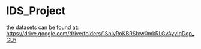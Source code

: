 # IDS_Project


the datasets can be found at: 
https://drive.google.com/drive/folders/1ShIyRoKBRSIxw0mkRLGvAyyIqDop_GLh